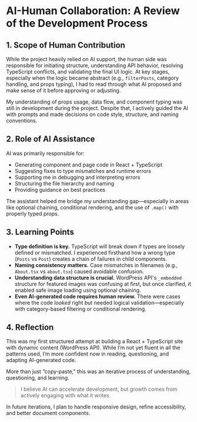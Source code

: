 # AI-Human Collaboration: A Review of the Development Process

## 1. Scope of Human Contribution

While the project heavily relied on AI support, the human side was responsible for initiating structure, understanding API behavior, resolving TypeScript conflicts, and validating the final UI logic. At key stages, especially when the logic became abstract (e.g., `filterPosts`, category handling, and props typing), I had to read through what AI proposed and make sense of it before approving or adjusting.

My understanding of props usage, data flow, and component typing was still in development during the project. Despite that, I actively guided the AI with prompts and made decisions on code style, structure, and naming conventions.

## 2. Role of AI Assistance

AI was primarily responsible for:

- Generating component and page code in React + TypeScript
- Suggesting fixes to type mismatches and runtime errors
- Supporting me in debugging and interpreting errors
- Structuring the file hierarchy and naming
- Providing guidance on best practices

The assistant helped me bridge my understanding gap—especially in areas like optional chaining, conditional rendering, and the use of `.map()` with properly typed props.

## 3. Learning Points

- **Type definition is key.** TypeScript will break down if types are loosely defined or mismatched. I experienced firsthand how a wrong type (`Posts` vs `Post`) creates a chain of failures in child components.
- **Naming consistency matters.** Case mismatches in filenames (e.g., `About.tsx` vs `about.tsx`) caused avoidable confusion.
- **Understanding data structure is crucial.** WordPress API's `_embedded` structure for featured images was confusing at first, but once clarified, it enabled safe image loading using optional chaining.
- **Even AI-generated code requires human review.** There were cases where the code _looked_ right but needed logical validation—especially with category-based filtering or conditional rendering.

## 4. Reflection

This was my first structured attempt at building a React + TypeScript site with dynamic content (WordPress API). While I’m not yet fluent in all the patterns used, I’m more confident now in reading, questioning, and adapting AI-generated code.

More than just “copy-paste,” this was an iterative process of understanding, questioning, and learning.

> I believe AI can accelerate development, but growth comes from actively engaging with what it writes.

In future iterations, I plan to handle responsive design, refine accessibility, and better document components.
